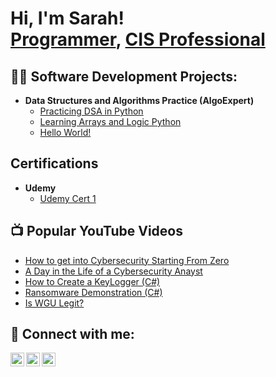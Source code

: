 <h1>Hi, I'm Sarah! <br/><a href="https://github.com/sharpishhh">Programmer</a>, <a href="https://www.linkedin.com/in/sarah-sharp-b3923274/">CIS Professional</a> <!-- <a href="https://www.youtube.com/c/joshmadakor">YouTuber</a></h1> --!>

<h2>👨‍💻 Software Development Projects:</h2>

- <b>Data Structures and Algorithms Practice (AlgoExpert)</b>
  - [Practicing DSA in Python](https://github.com/sharpishhh/Learning-DSA)
  - [Learning Arrays and Logic Python](https://github.com/sharpishhh/Learning-Logic-and-Arrays)
  - [Hello World!](https://github.com/sharpishhh/LABURL)

<h2> Certifications</h2>

- <b>Udemy</b>
  - [Udemy Cert 1](URL)
 
  
<h2>📺 Popular YouTube Videos</h2>

- [How to get into Cybersecurity Starting From Zero](https://www.youtube.com/watch?v=a83ASGn_V_s)
- [A Day in the Life of a Cybersecurity Anayst](https://www.youtube.com/watch?v=uHy3oM7NnoU)
- [How to Create a KeyLogger (C#)](https://www.youtube.com/watch?v=N-L9hklSlNk)
- [Ransomware Demonstration (C#)](https://www.youtube.com/watch?v=OfvdQeh79s0)
- [Is WGU Legit?](https://www.youtube.com/watch?v=E2MwRWxDBkA)

<h2> 🤳 Connect with me:</h2>

[<img align="left" alt="JoshMadakor | YouTube" width="22px" src="https://cdn.jsdelivr.net/npm/simple-icons@v3/icons/youtube.svg" />][youtube]
[<img align="left" alt="JoshMadakor | LinkedIn" width="22px" src="https://cdn.jsdelivr.net/npm/simple-icons@v3/icons/linkedin.svg" />][linkedin]
[<img align="left" alt="JoshMadakor | Instagram" width="22px" src="https://cdn.jsdelivr.net/npm/simple-icons@v3/icons/instagram.svg" />][instagram]

[twitter]: https://twitter.com/joshmadakor
[youtube]: https://www.youtube.com/c/joshmadakor
[instagram]: https://www.instagram.com/joshmadakor/
[linkedin]: https://linkedin.com/in/joshmadakor



 
